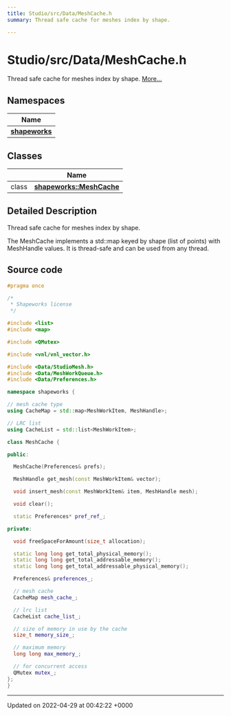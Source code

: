 ```yaml
---
title: Studio/src/Data/MeshCache.h
summary: Thread safe cache for meshes index by shape. 

---
```


# Studio/src/Data/MeshCache.h

Thread safe cache for meshes index by shape.  [More...](#detailed-description)

## Namespaces

| Name           |
| -------------- |
| **[shapeworks](../Namespaces/namespaceshapeworks.md)**  |

## Classes

|                | Name           |
| -------------- | -------------- |
| class | **[shapeworks::MeshCache](../Classes/classshapeworks_1_1MeshCache.md)**  |

## Detailed Description

Thread safe cache for meshes index by shape. 

The MeshCache implements a std::map keyed by shape (list of points) with MeshHandle values. It is thread-safe and can be used from any thread. 




## Source code

```cpp
#pragma once

/*
 * Shapeworks license
 */

#include <list>
#include <map>

#include <QMutex>

#include <vnl/vnl_vector.h>

#include <Data/StudioMesh.h>
#include <Data/MeshWorkQueue.h>
#include <Data/Preferences.h>

namespace shapeworks {

// mesh cache type
using CacheMap = std::map<MeshWorkItem, MeshHandle>;

// LRC list
using CacheList = std::list<MeshWorkItem>;

class MeshCache {

public:

  MeshCache(Preferences& prefs);

  MeshHandle get_mesh(const MeshWorkItem& vector);

  void insert_mesh(const MeshWorkItem& item, MeshHandle mesh);

  void clear();

  static Preferences* pref_ref_;

private:

  void freeSpaceForAmount(size_t allocation);

  static long long get_total_physical_memory();
  static long long get_total_addressable_memory();
  static long long get_total_addressable_physical_memory();

  Preferences& preferences_;

  // mesh cache
  CacheMap mesh_cache_;

  // lrc list
  CacheList cache_list_;

  // size of memory in use by the cache
  size_t memory_size_;

  // maximum memory
  long long max_memory_;

  // for concurrent access
  QMutex mutex_;
};
}
```


-------------------------------

Updated on 2022-04-29 at 00:42:22 +0000
